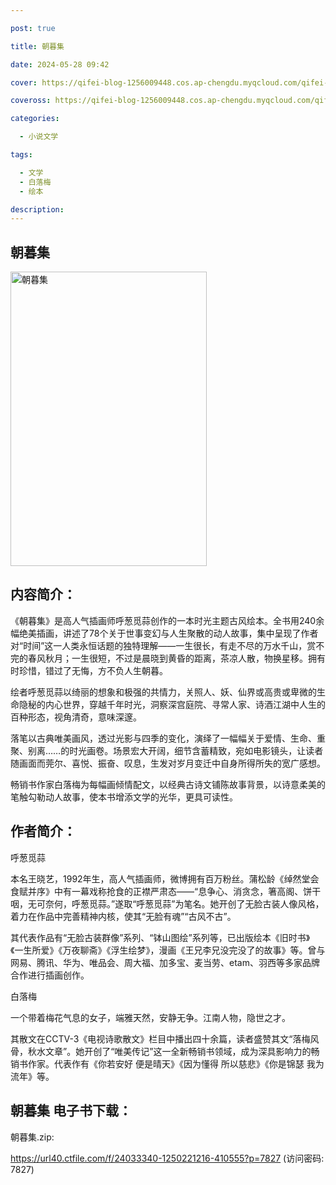```yaml
---

post: true

title: 朝暮集

date: 2024-05-28 09:42

cover: https://qifei-blog-1256009448.cos.ap-chengdu.myqcloud.com/qifei-blog/65f7af839f345e8d03e36ff7.jpg

coveross: https://qifei-blog-1256009448.cos.ap-chengdu.myqcloud.com/qifei-blog/65f7af839f345e8d03e36ff7.jpg

categories:

  - 小说文学

tags:

  - 文学
  - 白落梅
  - 绘本

description:
---
```


## 朝暮集
<img alt="朝暮集 " class="aligncenter loading" data-was-processed="true" decoding="async" fetchpriority="high" height="471" src="https://qifei-blog-1256009448.cos.ap-chengdu.myqcloud.com/qifei-blog/65f7af839f345e8d03e36ff7.jpg " style="cursor: zoom-in;" width="314"/>

## 内容简介：

《朝暮集》是高人气插画师呼葱觅蒜创作的一本时光主题古风绘本。全书用240余幅绝美插画，讲述了78个关于世事变幻与人生聚散的动人故事，集中呈现了作者对“时间”这一人类永恒话题的独特理解——一生很长，有走不尽的万水千山，赏不完的春风秋月；一生很短，不过是晨晓到黄昏的距离，茶凉人散，物换星移。拥有时珍惜，错过了无悔，方不负人生朝暮。

绘者呼葱觅蒜以绮丽的想象和极强的共情力，关照人、妖、仙界或高贵或卑微的生命隐秘的内心世界，穿越千年时光，洞察深宫庭院、寻常人家、诗酒江湖中人生的百种形态，视角清奇，意味深邃。

落笔以古典唯美画风，透过光影与四季的变化，演绎了一幅幅关于爱情、生命、重聚、别离……的时光画卷。场景宏大开阔，细节含蓄精致，宛如电影镜头，让读者随画面而莞尔、喜悦、振奋、叹息，生发对岁月变迁中自身所得所失的宽广感想。

畅销书作家白落梅为每幅画倾情配文，以经典古诗文铺陈故事背景，以诗意柔美的笔触勾勒动人故事，使本书增添文学的光华，更具可读性。

## 作者简介：

呼葱觅蒜

本名王晓艺，1992年生，高人气插画师，微博拥有百万粉丝。蒲松龄《绰然堂会食赋并序》中有一幕戏称抢食的正襟严肃态——“息争心、消贪念，箸高阁、饼干咽，无可奈何，呼葱觅蒜。”遂取“呼葱觅蒜”为笔名。她开创了无脸古装人像风格，着力在作品中完善精神内核，使其“无脸有魂”“古风不古”。

其代表作品有“无脸古装群像”系列、“钵山图绘”系列等，已出版绘本《旧时书》《一生所爱》《万夜聊斋》《浮生绘梦》，漫画《王兄李兄没完没了的故事》等。曾与网易、腾讯、华为、唯品会、周大福、加多宝、麦当劳、etam、羽西等多家品牌合作进行插画创作。

白落梅

一个带着梅花气息的女子，端雅天然，安静无争。江南人物，隐世之才。

其散文在CCTV-3《电视诗歌散文》栏目中播出四十余篇，读者盛赞其文“落梅风骨，秋水文章”。她开创了“唯美传记”这一全新畅销书领域，成为深具影响力的畅销书作家。代表作有《你若安好 便是晴天》《因为懂得 所以慈悲》《你是锦瑟 我为流年》等。

## 朝暮集 电子书下载：



朝暮集.zip: 

https://url40.ctfile.com/f/24033340-1250221216-410555?p=7827 (访问密码: 7827)
